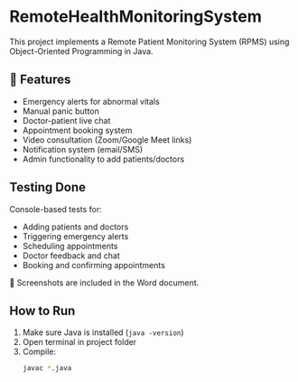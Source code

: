 ﻿# RemoteHealthMonitoringSystem


This project implements a Remote Patient Monitoring System (RPMS) using Object-Oriented Programming in Java.

## 🔧 Features

- Emergency alerts for abnormal vitals
- Manual panic button
- Doctor-patient live chat
- Appointment booking system
- Video consultation (Zoom/Google Meet links)
- Notification system (email/SMS)
- Admin functionality to add patients/doctors

## Testing Done

Console-based tests for:
- Adding patients and doctors
- Triggering emergency alerts
- Scheduling appointments
- Doctor feedback and chat
- Booking and confirming appointments

📄 Screenshots are included in the Word document.

##  How to Run

1. Make sure Java is installed (`java -version`)
2. Open terminal in project folder
3. Compile:
   ```bash
   javac *.java



